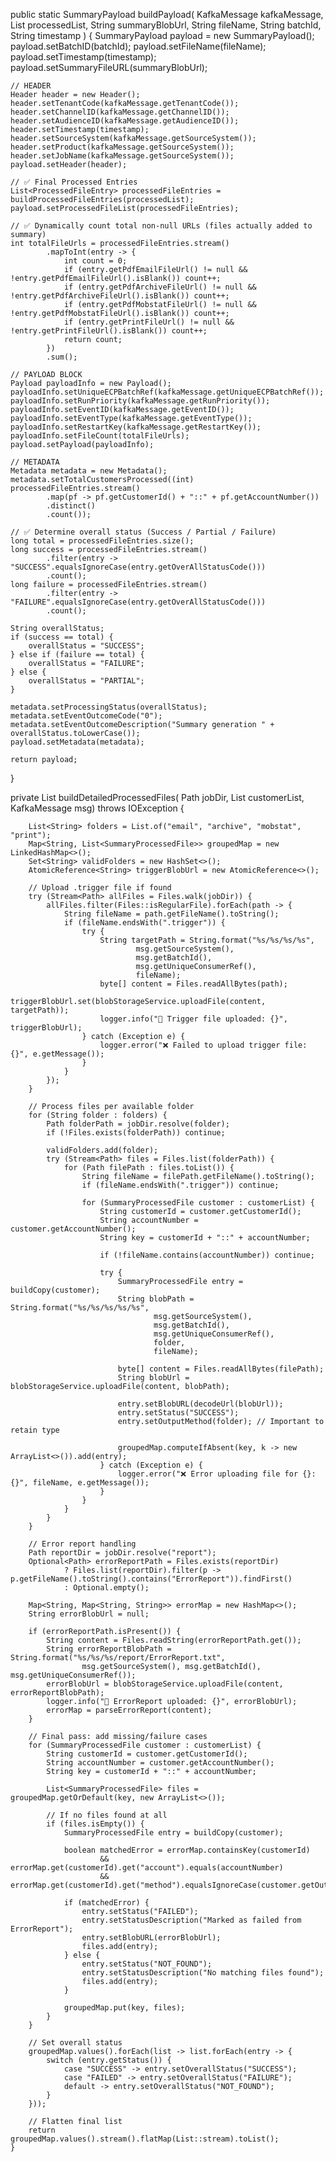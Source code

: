 public static SummaryPayload buildPayload(
        KafkaMessage kafkaMessage,
        List<SummaryProcessedFile> processedList,
        String summaryBlobUrl,
        String fileName,
        String batchId,
        String timestamp
) {
    SummaryPayload payload = new SummaryPayload();
    payload.setBatchID(batchId);
    payload.setFileName(fileName);
    payload.setTimestamp(timestamp);
    payload.setSummaryFileURL(summaryBlobUrl);

    // HEADER
    Header header = new Header();
    header.setTenantCode(kafkaMessage.getTenantCode());
    header.setChannelID(kafkaMessage.getChannelID());
    header.setAudienceID(kafkaMessage.getAudienceID());
    header.setTimestamp(timestamp);
    header.setSourceSystem(kafkaMessage.getSourceSystem());
    header.setProduct(kafkaMessage.getSourceSystem());
    header.setJobName(kafkaMessage.getSourceSystem());
    payload.setHeader(header);

    // ✅ Final Processed Entries
    List<ProcessedFileEntry> processedFileEntries = buildProcessedFileEntries(processedList);
    payload.setProcessedFileList(processedFileEntries);

    // ✅ Dynamically count total non-null URLs (files actually added to summary)
    int totalFileUrls = processedFileEntries.stream()
            .mapToInt(entry -> {
                int count = 0;
                if (entry.getPdfEmailFileUrl() != null && !entry.getPdfEmailFileUrl().isBlank()) count++;
                if (entry.getPdfArchiveFileUrl() != null && !entry.getPdfArchiveFileUrl().isBlank()) count++;
                if (entry.getPdfMobstatFileUrl() != null && !entry.getPdfMobstatFileUrl().isBlank()) count++;
                if (entry.getPrintFileUrl() != null && !entry.getPrintFileUrl().isBlank()) count++;
                return count;
            })
            .sum();

    // PAYLOAD BLOCK
    Payload payloadInfo = new Payload();
    payloadInfo.setUniqueECPBatchRef(kafkaMessage.getUniqueECPBatchRef());
    payloadInfo.setRunPriority(kafkaMessage.getRunPriority());
    payloadInfo.setEventID(kafkaMessage.getEventID());
    payloadInfo.setEventType(kafkaMessage.getEventType());
    payloadInfo.setRestartKey(kafkaMessage.getRestartKey());
    payloadInfo.setFileCount(totalFileUrls);
    payload.setPayload(payloadInfo);

    // METADATA
    Metadata metadata = new Metadata();
    metadata.setTotalCustomersProcessed((int) processedFileEntries.stream()
            .map(pf -> pf.getCustomerId() + "::" + pf.getAccountNumber())
            .distinct()
            .count());

    // ✅ Determine overall status (Success / Partial / Failure)
    long total = processedFileEntries.size();
    long success = processedFileEntries.stream()
            .filter(entry -> "SUCCESS".equalsIgnoreCase(entry.getOverAllStatusCode()))
            .count();
    long failure = processedFileEntries.stream()
            .filter(entry -> "FAILURE".equalsIgnoreCase(entry.getOverAllStatusCode()))
            .count();

    String overallStatus;
    if (success == total) {
        overallStatus = "SUCCESS";
    } else if (failure == total) {
        overallStatus = "FAILURE";
    } else {
        overallStatus = "PARTIAL";
    }

    metadata.setProcessingStatus(overallStatus);
    metadata.setEventOutcomeCode("0");
    metadata.setEventOutcomeDescription("Summary generation " + overallStatus.toLowerCase());
    payload.setMetadata(metadata);

    return payload;
}

 private List<SummaryProcessedFile> buildDetailedProcessedFiles(
            Path jobDir,
            List<SummaryProcessedFile> customerList,
            KafkaMessage msg) throws IOException {

        List<String> folders = List.of("email", "archive", "mobstat", "print");
        Map<String, List<SummaryProcessedFile>> groupedMap = new LinkedHashMap<>();
        Set<String> validFolders = new HashSet<>();
        AtomicReference<String> triggerBlobUrl = new AtomicReference<>();

        // Upload .trigger file if found
        try (Stream<Path> allFiles = Files.walk(jobDir)) {
            allFiles.filter(Files::isRegularFile).forEach(path -> {
                String fileName = path.getFileName().toString();
                if (fileName.endsWith(".trigger")) {
                    try {
                        String targetPath = String.format("%s/%s/%s/%s",
                                msg.getSourceSystem(),
                                msg.getBatchId(),
                                msg.getUniqueConsumerRef(),
                                fileName);
                        byte[] content = Files.readAllBytes(path);
                        triggerBlobUrl.set(blobStorageService.uploadFile(content, targetPath));
                        logger.info("📎 Trigger file uploaded: {}", triggerBlobUrl);
                    } catch (Exception e) {
                        logger.error("❌ Failed to upload trigger file: {}", e.getMessage());
                    }
                }
            });
        }

        // Process files per available folder
        for (String folder : folders) {
            Path folderPath = jobDir.resolve(folder);
            if (!Files.exists(folderPath)) continue;

            validFolders.add(folder);
            try (Stream<Path> files = Files.list(folderPath)) {
                for (Path filePath : files.toList()) {
                    String fileName = filePath.getFileName().toString();
                    if (fileName.endsWith(".trigger")) continue;

                    for (SummaryProcessedFile customer : customerList) {
                        String customerId = customer.getCustomerId();
                        String accountNumber = customer.getAccountNumber();
                        String key = customerId + "::" + accountNumber;

                        if (!fileName.contains(accountNumber)) continue;

                        try {
                            SummaryProcessedFile entry = buildCopy(customer);
                            String blobPath = String.format("%s/%s/%s/%s/%s",
                                    msg.getSourceSystem(),
                                    msg.getBatchId(),
                                    msg.getUniqueConsumerRef(),
                                    folder,
                                    fileName);

                            byte[] content = Files.readAllBytes(filePath);
                            String blobUrl = blobStorageService.uploadFile(content, blobPath);

                            entry.setBlobURL(decodeUrl(blobUrl));
                            entry.setStatus("SUCCESS");
                            entry.setOutputMethod(folder); // Important to retain type

                            groupedMap.computeIfAbsent(key, k -> new ArrayList<>()).add(entry);
                        } catch (Exception e) {
                            logger.error("❌ Error uploading file for {}: {}", fileName, e.getMessage());
                        }
                    }
                }
            }
        }

        // Error report handling
        Path reportDir = jobDir.resolve("report");
        Optional<Path> errorReportPath = Files.exists(reportDir)
                ? Files.list(reportDir).filter(p -> p.getFileName().toString().contains("ErrorReport")).findFirst()
                : Optional.empty();

        Map<String, Map<String, String>> errorMap = new HashMap<>();
        String errorBlobUrl = null;

        if (errorReportPath.isPresent()) {
            String content = Files.readString(errorReportPath.get());
            String errorReportBlobPath = String.format("%s/%s/%s/report/ErrorReport.txt",
                    msg.getSourceSystem(), msg.getBatchId(), msg.getUniqueConsumerRef());
            errorBlobUrl = blobStorageService.uploadFile(content, errorReportBlobPath);
            logger.info("📄 ErrorReport uploaded: {}", errorBlobUrl);
            errorMap = parseErrorReport(content);
        }

        // Final pass: add missing/failure cases
        for (SummaryProcessedFile customer : customerList) {
            String customerId = customer.getCustomerId();
            String accountNumber = customer.getAccountNumber();
            String key = customerId + "::" + accountNumber;

            List<SummaryProcessedFile> files = groupedMap.getOrDefault(key, new ArrayList<>());

            // If no files found at all
            if (files.isEmpty()) {
                SummaryProcessedFile entry = buildCopy(customer);

                boolean matchedError = errorMap.containsKey(customerId)
                        && errorMap.get(customerId).get("account").equals(accountNumber)
                        && errorMap.get(customerId).get("method").equalsIgnoreCase(customer.getOutputMethod());

                if (matchedError) {
                    entry.setStatus("FAILED");
                    entry.setStatusDescription("Marked as failed from ErrorReport");
                    entry.setBlobURL(errorBlobUrl);
                    files.add(entry);
                } else {
                    entry.setStatus("NOT_FOUND");
                    entry.setStatusDescription("No matching files found");
                    files.add(entry);
                }

                groupedMap.put(key, files);
            }
        }

        // Set overall status
        groupedMap.values().forEach(list -> list.forEach(entry -> {
            switch (entry.getStatus()) {
                case "SUCCESS" -> entry.setOverallStatus("SUCCESS");
                case "FAILED" -> entry.setOverallStatus("FAILURE");
                default -> entry.setOverallStatus("NOT_FOUND");
            }
        }));

        // Flatten final list
        return groupedMap.values().stream().flatMap(List::stream).toList();
    }
